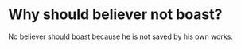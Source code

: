 # Why should believer not boast?

No believer should boast because he is not saved by his own works.
